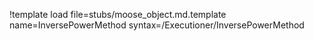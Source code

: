 !template load file=stubs/moose_object.md.template name=InversePowerMethod syntax=/Executioner/InversePowerMethod